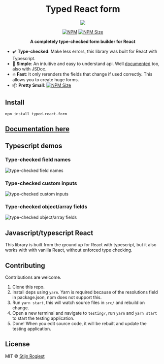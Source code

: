 <h1 align="center" width="100%">
    Typed React form
</h1>

<p align="center" width="100%">
    <img src="https://github.com/CodeStix/typed-react-form/raw/master/docs/images/thumbextrasmall.png"> 
</p>

<p align="center" width="100%">
    <a href="https://www.npmjs.com/package/typed-react-form"><img alt="NPM" src="https://img.shields.io/npm/v/typed-react-form.svg" /></a>
    <a href="https://bundlephobia.com/result?p=typed-react-form"><img alt="NPM Size" src="https://img.shields.io/bundlephobia/minzip/typed-react-form" /></a>
</p>

<p align="center" width="100%">
    <strong>A completely type-checked form builder for React</strong>
</p>

- ✔️ **Type-checked**: Make less errors, this library was built for React with Typescript. 
- 🤔 **Simple**: An intuitive and easy to understand api. Well [documented](https://codestix.github.io/typed-react-form/) too, also with JSDoc. 
- :fire: **Fast**: It only rerenders the fields that change if used correctly. This allows you to create huge forms.
- 📦 **Pretty Small**: [![NPM Size](https://img.shields.io/bundlephobia/minzip/typed-react-form)](https://bundlephobia.com/result?p=typed-react-form)

## Install

```  
npm install typed-react-form
```

## [Documentation here](https://codestix.github.io/typed-react-form/)

## Typescript demos

### Type-checked field names
![type-checked field names](https://github.com/CodeStix/typed-react-form/raw/master/docs/images/demo-example.gif)

### Type-checked custom inputs
![type-checked custom inputs](https://github.com/CodeStix/typed-react-form/raw/master/docs/images/demo-custom.gif)

### Type-checked object/array fields
![type-checked object/array fields](https://github.com/CodeStix/typed-react-form/raw/master/docs/images/demo-objectfield.gif)

## Javascript/typescript React

This library is built from the ground up for React with typescript, but it also works with with vanilla React, without enforced type checking.

## Contributing

Contributions are welcome.

1. Clone this repo.
2. Install deps using `yarn`. Yarn is required because of the resolutions field in package.json, npm does not support this.
3. Run `yarn start`, this will watch source files in `src/` and rebuild on change.
4. Open a new terminal and navigate to `testing/`, run `yarn` and `yarn start` to start the testing application.
5. Done! When you edit source code, it will be rebuilt and update the testing application.

## License

MIT © [Stijn Rogiest](https://github.com/CodeStix)
